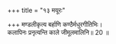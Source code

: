 +++
title = "१३ मयूरः"

+++
मण्डलीकृत्य बर्हाणि कण्ठैर्मधुरगीतिभिः।  
कलापिनः प्रनृत्यन्ति काले जीमूलमालिनि॥ 20 ॥  